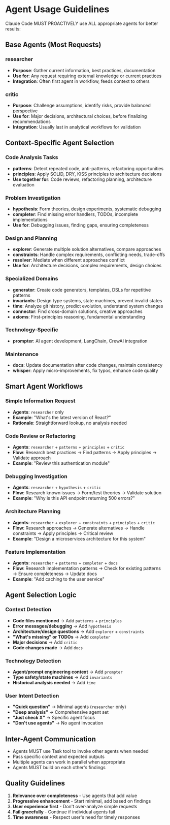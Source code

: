 # Agent Usage Guidelines

Claude Code MUST PROACTIVELY use ALL appropriate agents for better results:

## Base Agents (Most Requests)

### researcher
- **Purpose**: Gather current information, best practices, documentation
- **Use for**: Any request requiring external knowledge or current practices
- **Integration**: Often first agent in workflow, feeds context to others

### critic
- **Purpose**: Challenge assumptions, identify risks, provide balanced perspective
- **Use for**: Major decisions, architectural choices, before finalizing recommendations
- **Integration**: Usually last in analytical workflows for validation

## Context-Specific Agent Selection

### Code Analysis Tasks
- **patterns**: Detect repeated code, anti-patterns, refactoring opportunities
- **principles**: Apply SOLID, DRY, KISS principles to architecture decisions
- **Use together for**: Code reviews, refactoring planning, architecture evaluation

### Problem Investigation
- **hypothesis**: Form theories, design experiments, systematic debugging
- **completer**: Find missing error handlers, TODOs, incomplete implementations
- **Use for**: Debugging issues, finding gaps, ensuring completeness

### Design and Planning
- **explorer**: Generate multiple solution alternatives, compare approaches
- **constraints**: Handle complex requirements, conflicting needs, trade-offs
- **resolver**: Mediate when different approaches conflict
- **Use for**: Architecture decisions, complex requirements, design choices

### Specialized Domains
- **generator**: Create code generators, templates, DSLs for repetitive patterns
- **invariants**: Design type systems, state machines, prevent invalid states
- **time**: Analyze git history, predict evolution, understand system changes
- **connector**: Find cross-domain solutions, creative approaches
- **axioms**: First-principles reasoning, fundamental understanding

### Technology-Specific
- **prompter**: AI agent development, LangChain, CrewAI integration

### Maintenance
- **docs**: Update documentation after code changes, maintain consistency
- **whisper**: Apply micro-improvements, fix typos, enhance code quality

## Smart Agent Workflows

### Simple Information Request
- **Agents**: `researcher` only
- **Example**: "What's the latest version of React?"
- **Rationale**: Straightforward lookup, no analysis needed

### Code Review or Refactoring
- **Agents**: `researcher` + `patterns` + `principles` + `critic`
- **Flow**: Research best practices → Find patterns → Apply principles → Validate approach
- **Example**: "Review this authentication module"

### Debugging Investigation
- **Agents**: `researcher` + `hypothesis` + `critic`
- **Flow**: Research known issues → Form/test theories → Validate solution
- **Example**: "Why is this API endpoint returning 500 errors?"

### Architecture Planning
- **Agents**: `researcher` + `explorer` + `constraints` + `principles` + `critic`
- **Flow**: Research approaches → Generate alternatives → Handle constraints → Apply principles → Critical review
- **Example**: "Design a microservices architecture for this system"

### Feature Implementation
- **Agents**: `researcher` + `patterns` + `completer` + `docs`
- **Flow**: Research implementation patterns → Check for existing patterns → Ensure completeness → Update docs
- **Example**: "Add caching to the user service"

## Agent Selection Logic

### Context Detection
- **Code files mentioned** → Add `patterns` + `principles`
- **Error messages/debugging** → Add `hypothesis`
- **Architecture/design questions** → Add `explorer` + `constraints`
- **"What's missing" or TODOs** → Add `completer`
- **Major decisions** → Add `critic`
- **Code changes made** → Add `docs`

### Technology Detection
- **Agent/prompt engineering context** → Add `prompter`
- **Type safety/state machines** → Add `invariants`
- **Historical analysis needed** → Add `time`

### User Intent Detection
- **"Quick question"** → Minimal agents (`researcher` only)
- **"Deep analysis"** → Comprehensive agent set
- **"Just check X"** → Specific agent focus
- **"Don't use agents"** → No agent invocation

## Inter-Agent Communication
- Agents MUST use Task tool to invoke other agents when needed
- Pass specific context and expected outputs
- Multiple agents can work in parallel when appropriate
- Agents MUST build on each other's findings

## Quality Guidelines
1. **Relevance over completeness** - Use agents that add value
2. **Progressive enhancement** - Start minimal, add based on findings
3. **User experience first** - Don't over-analyze simple requests
4. **Fail gracefully** - Continue if individual agents fail
5. **Time awareness** - Respect user's need for timely responses